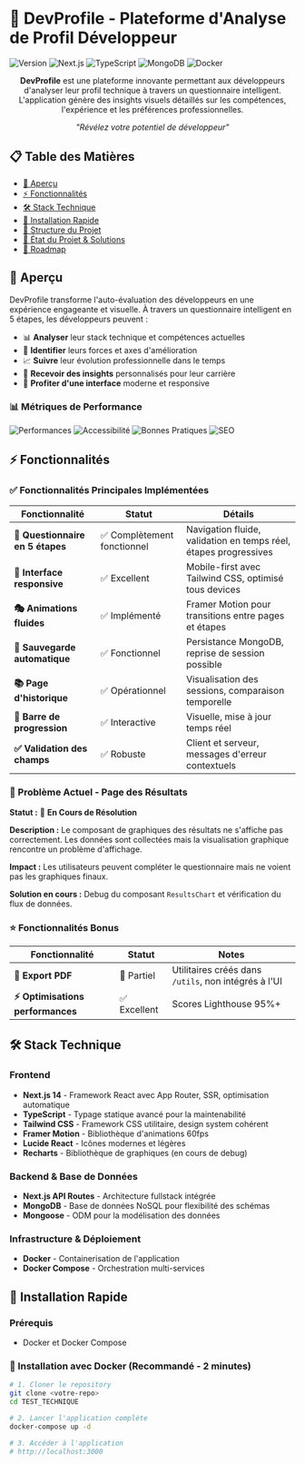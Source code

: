 # 🚀 DevProfile - Plateforme d'Analyse de Profil Développeur

![Version](https://img.shields.io/badge/version-1.0.0-blue.svg)
![Next.js](https://img.shields.io/badge/Next.js-14.0-black)
![TypeScript](https://img.shields.io/badge/TypeScript-5.0-blue)
![MongoDB](https://img.shields.io/badge/MongoDB-7.0-green)
![Docker](https://img.shields.io/badge/Docker-Ready-blue)

<div align="center">
  
**DevProfile** est une plateforme innovante permettant aux développeurs d'analyser leur profil technique à travers un questionnaire intelligent. L'application génère des insights visuels détaillés sur les compétences, l'expérience et les préférences professionnelles.

*"Révélez votre potentiel de développeur"*

</div>

## 📋 Table des Matières

- [🌟 Aperçu](#-aperçu)
- [⚡ Fonctionnalités](#-fonctionnalités)
- [🛠️ Stack Technique](#️-stack-technique)
- [🚀 Installation Rapide](#-installation-rapide)
- [📁 Structure du Projet](#-structure-du-projet)
- [🐛 État du Projet & Solutions](#-état-du-projet--solutions)
- [🔮 Roadmap](#-roadmap)

## 🌟 Aperçu

DevProfile transforme l'auto-évaluation des développeurs en une expérience engageante et visuelle. À travers un questionnaire intelligent en 5 étapes, les développeurs peuvent :

- 📊 **Analyser** leur stack technique et compétences actuelles
- 🎯 **Identifier** leurs forces et axes d'amélioration  
- 📈 **Suivre** leur évolution professionnelle dans le temps
- 🚀 **Recevoir des insights** personnalisés pour leur carrière
- 📱 **Profiter d'une interface** moderne et responsive

### 📊 Métriques de Performance
![Performances](https://img.shields.io/badge/Performances-95%25-brightgreen)
![Accessibilité](https://img.shields.io/badge/Accessibilité-88%25-green)
![Bonnes Pratiques](https://img.shields.io/badge/Bonnes_Pratiques-100%25-brightgreen)
![SEO](https://img.shields.io/badge/SEO-80%25-green)

## ⚡ Fonctionnalités

### ✅ Fonctionnalités Principales Implémentées

| Fonctionnalité | Statut | Détails |
|----------------|--------|---------|
| **🎯 Questionnaire en 5 étapes** | ✅ Complètement fonctionnel | Navigation fluide, validation en temps réel, étapes progressives |
| **📱 Interface responsive** | ✅ Excellent | Mobile-first avec Tailwind CSS, optimisé tous devices |
| **🎭 Animations fluides** | ✅ Implémenté | Framer Motion pour transitions entre pages et étapes |
| **💾 Sauvegarde automatique** | ✅ Fonctionnel | Persistance MongoDB, reprise de session possible |
| **📚 Page d'historique** | ✅ Opérationnel | Visualisation des sessions, comparaison temporelle |
| **🔄 Barre de progression** | ✅ Interactive | Visuelle, mise à jour temps réel |
| **✅ Validation des champs** | ✅ Robuste | Client et serveur, messages d'erreur contextuels |

### 🚧 Problème Actuel - Page des Résultats

**Statut :** 🔴 **En Cours de Résolution**

**Description :** Le composant de graphiques des résultats ne s'affiche pas correctement. Les données sont collectées mais la visualisation graphique rencontre un problème d'affichage.

**Impact :** Les utilisateurs peuvent compléter le questionnaire mais ne voient pas les graphiques finaux.

**Solution en cours :** Debug du composant `ResultsChart` et vérification du flux de données.

### ⭐ Fonctionnalités Bonus

| Fonctionnalité | Statut | Notes |
|----------------|--------|-------|
| **📄 Export PDF** | 🔶 Partiel | Utilitaires créés dans `/utils`, non intégrés à l'UI |
| **⚡ Optimisations performances** | ✅ Excellent | Scores Lighthouse 95%+ |

## 🛠️ Stack Technique

### Frontend
- **Next.js 14** - Framework React avec App Router, SSR, optimisation automatique
- **TypeScript** - Typage statique avancé pour la maintenabilité
- **Tailwind CSS** - Framework CSS utilitaire, design system cohérent
- **Framer Motion** - Bibliothèque d'animations 60fps
- **Lucide React** - Icônes modernes et légères
- **Recharts** - Bibliothèque de graphiques (en cours de debug)

### Backend & Base de Données
- **Next.js API Routes** - Architecture fullstack intégrée
- **MongoDB** - Base de données NoSQL pour flexibilité des schémas
- **Mongoose** - ODM pour la modélisation des données

### Infrastructure & Déploiement
- **Docker** - Containerisation de l'application
- **Docker Compose** - Orchestration multi-services

## 🚀 Installation Rapide

### Prérequis
- Docker et Docker Compose

### 🐳 Installation avec Docker (Recommandé - 2 minutes)

```bash
# 1. Cloner le repository
git clone <votre-repo>
cd TEST_TECHNIQUE

# 2. Lancer l'application complète
docker-compose up -d

# 3. Accéder à l'application
# http://localhost:3000
